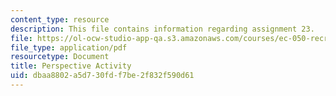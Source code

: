 ```yaml
---
content_type: resource
description: This file contains information regarding assignment 23.
file: https://ol-ocw-studio-app-qa.s3.amazonaws.com/courses/ec-050-recreate-experiments-from-history-inform-the-future-from-the-past-galileo-january-iap-2010/dbaa8802a5d730fdf7be2f832f590d61_MITEC_050IAP10_assn23.pdf
file_type: application/pdf
resourcetype: Document
title: Perspective Activity
uid: dbaa8802-a5d7-30fd-f7be-2f832f590d61
---
```

